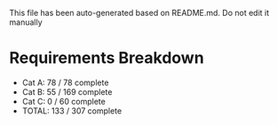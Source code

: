 This file has been auto-generated based on README.md. Do not edit it manually

# Requirements Breakdown

- Cat A:  78 / 78 complete
- Cat B:  55 / 169 complete
- Cat C:  0 / 60 complete
- TOTAL:  133 / 307 complete
